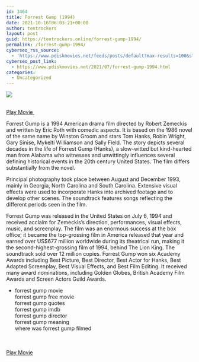 ```yaml
---
id: 3464
title: Forrest Gump (1994)
date: 2021-10-16T06:03:21+00:00
author: tentrockers
layout: post
guid: https://tentrockers.online/forrest-gump-1994/
permalink: /forrest-gump-1994/
cyberseo_rss_source:
  - 'https://www.pdiskmovies.net/feeds/posts/default?max-results=100&start-index=1201'
cyberseo_post_link:
  - https://www.pdiskmovies.net/2021/07/forrest-gump-1994.html
categories:
  - Uncategorized
---
```

<div>
  <img src="https://1.bp.blogspot.com/-psbNBgHhAe4/YO1JrK5uPwI/AAAAAAAAY1U/srnqRflIsWEUnVkJY0k5wqbI8rJtTzNAACLcBGAsYHQ/w640-h332/forrest-gump.jpg" class="ff-og-image-inserted" />
</div>

<a href="https://kuklink.com/1/bnYyZ2ExMDAyMW55" onclick="window.open('https://kuklink.com/1/bnYyZ2ExMDAyMW55','popup','width=600,height=600'); return false;" target="popup" rel="noopener"><br /> Play Movie&nbsp;</a>



<div>
  <span>Forrest Gump is a 1994 American drama film directed by Robert Zemeckis and written by Eric Roth with comedic aspects. It is based on the 1986 novel of the same name by Winston Groom and stars Tom Hanks, Robin Wright, Gary Sinise, Mykelti Williamson and Sally Field. The story depicts several decades in the life of Forrest Gump (Hanks), a slow-witted but kind-hearted man from Alabama who witnesses and unwittingly influences several defining historical events in the 20th century United States. The film differs substantially from the novel.</p> 
  
  <p>
    Principal photography took place between August and December 1993, mainly in Georgia, North Carolina and South Carolina. Extensive visual effects were used to incorporate Hanks into archived footage and to develop other scenes. The soundtrack features songs reflecting the different periods seen in the film.
  </p>
  
  <p>
    Forrest Gump was released in the United States on July 6, 1994 and received acclaim for Zemeckis&#8217;s direction, performances, visual effects, music, and screenplay. The film was an enormous success at the box office; it became the top-grossing film in America released that year and earned over US$677 million worldwide during its theatrical run, making it the second-highest-grossing film of 1994, behind The Lion King. The soundtrack sold over 12 million copies. Forrest Gump won six Academy Awards including Best Picture, Best Director, Best Actor for Hanks, Best Adapted Screenplay, Best Visual Effects, and Best Film Editing. It received many award nominations, including Golden Globes, British Academy Film Awards and Screen Actors Guild Awards.
  </p>
  
  <p>
    </span>
  </p>
  
  <ul>
    <li>
      <span>forrest gump movie<br />forrest gump free movie<br />forrest gump quotes<br />forrest gump imdb<br />forrest gump director<br />forrest gump meaning<br />where was forrest gump filmed<br />&nbsp;</span>
    </li>
  </ul></div> 
  
  <p>
    <a href="https://kuklink.com/1/bnYyZ2ExMDAyMW55" onclick="window.open('https://kuklink.com/1/bnYyZ2ExMDAyMW55','popup','width=600,height=600'); return false;" target="popup" rel="noopener"><br /> Play Movie<br /> </a>
  </p>